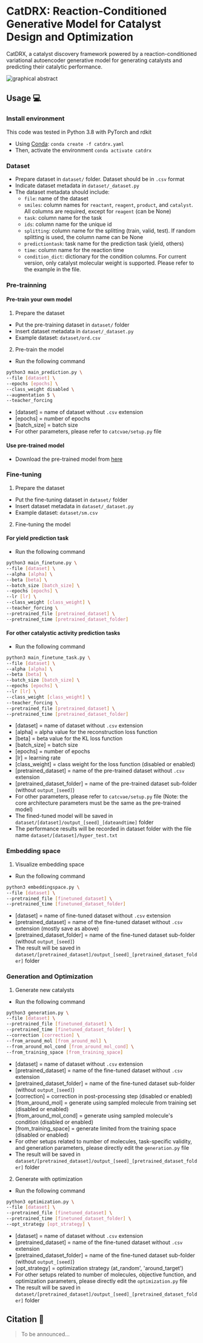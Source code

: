 # CatDRX: Reaction-Conditioned Generative Model for Catalyst Design and Optimization
CatDRX, a catalyst discovery framework powered by a reaction-conditioned variational autoencoder generative model for generating catalysts and predicting their catalytic performance.

![graphical abstract](https://github.com/ohuelab/CatDRX/blob/main/blob/graphicalabstract.png?raw=true)

## Usage 💻

### Install environment 

This code was tested in Python 3.8 with PyTorch and rdkit 
- Using [Conda](https://www.anaconda.com/):
`conda create -f catdrx.yaml`
- Then, activate the environment
`conda activate catdrx`

### Dataset

- Prepare dataset in `dataset/` folder. Dataset should be in `.csv` format
- Indicate dataset metadata in `dataset/_dataset.py`
- The dataset metadata should include:
  - `file`: name of the dataset
  - `smiles`: column names for `reactant`, `reagent`, `product`, and `catalyst`. All columns are required, except for `reagent` (can be None)
  - `task`: column name for the task
  - `ids`: column name for the unique id
  - `splitting`: column name for the splitting (train, valid, test). If random splitting is used, the column name can be None
  - `predictiontask`: task name for the prediction task (yield, others)
  - `time`: column name for the reaction time
  - `condition_dict`: dictionary for the condition columns. For current version, only catalyst molecular weight is supported. Please refer to the example in the file.

### Pre-trainning

#### Pre-train your own model
1. Prepare the dataset
- Put the pre-training dataset in `dataset/` folder
- Insert dataset metadata in `dataset/_dataset.py`
- Example dataset: `dataset/ord.csv`

2. Pre-train the model
- Run the following command
```bash
python3 main_prediction.py \
--file [dataset] \
--epochs [epochs] \
--class_weight disabled \
--augmentation 5 \
--teacher_forcing
```

- [dataset] = name of dataset without `.csv` extension
- [epochs] = number of epochs
- [batch_size] = batch size
- For other parameters, please refer to `catcvae/setup.py` file

#### Use pre-trained model
- Download the pre-trained model from [here](https://science-tokyo.box.com/s/9lx7hiv8tjggvpst20h8jr8ju61v5vtn)

### Fine-tuning

1. Prepare the dataset
- Put the fine-tuning dataset in `dataset/` folder
- Insert dataset metadata in `dataset/_dataset.py`
- Example dataset: `dataset/sm.csv`

2. Fine-tuning the model 

#### For yield prediction task
- Run the following command
```bash
python3 main_finetune.py \
--file [dataset] \
--alpha [alpha] \
--beta [beta] \
--batch_size [batch_size] \
--epochs [epochs] \
--lr [lr] \
--class_weight [class_weight] \
--teacher_forcing \
--pretrained_file [pretrained_dataset] \
--pretrained_time [pretrained_dataset_folder]
```

#### For other catalystic activity prediction tasks
- Run the following command
```bash
python3 main_finetune_task.py \
--file [dataset] \
--alpha [alpha] \
--beta [beta] \
--batch_size [batch_size] \
--epochs [epochs] \
--lr [lr] \
--class_weight [class_weight] \
--teacher_forcing \
--pretrained_file [pretrained_dataset] \
--pretrained_time [pretrained_dataset_folder]
```
- [dataset] = name of dataset without `.csv` extension
- [alpha] = alpha value for the reconstruction loss function
- [beta] = beta value for the KL loss function
- [batch_size] = batch size
- [epochs] = number of epochs
- [lr] = learning rate
- [class_weight] = class weight for the loss function (disabled or enabled)
- [pretrained_dataset] = name of the pre-trained dataset without `.csv` extension
- [pretrained_dataset_folder] = name of the pre-trained dataset sub-folder (without `output_[seed]`)
- For other parameters, please refer to `catcvae/setup.py` file (Note: the core architecture parameters must be the same as the pre-trained model)
- The fined-tuned model will be saved in `dataset/[dataset]/output_[seed]_[dateandtime]` folder
- The performance results will be recorded in dataset folder with the file name `dataset/[dataset]/hyper_test.txt`

### Embedding space

1. Visualize embedding space
- Run the following command
```bash
python3 embeddingspace.py \
--file [dataset] \
--pretrained_file [finetuned_dataset] \
--pretrained_time [finetuned_dataset_folder]
```
- [dataset] = name of fine-tuned dataset without `.csv` extension
- [pretrained_dataset] = name of the fine-tuned dataset without `.csv` extension (mostly save as above)
- [pretrained_dataset_folder] = name of the fine-tuned dataset sub-folder (without `output_[seed]`)
- The result will be saved in `dataset/[pretrained_dataset]/output_[seed]_[pretrained_dataset_folder]` folder

### Generation and Optimization

1. Generate new catalysts
- Run the following command
```bash
python3 generation.py \
--file [dataset] \
--pretrained_file [finetuned_dataset] \
--pretrained_time [finetuned_dataset_folder] \
--correction [correction] \
--from_around_mol [from_around_mol] \
--from_around_mol_cond [from_around_mol_cond] \
--from_training_space [from_training_space] 
```
- [dataset] = name of dataset without `.csv` extension
- [pretrained_dataset] = name of the fine-tuned dataset without `.csv` extension
- [pretrained_dataset_folder] = name of the fine-tuned dataset sub-folder (without `output_[seed]`)
- [correction] = correction in post-processing step (disabled or enabled)
- [from_around_mol] = generate using sampled molecule from training set (disabled or enabled)
- [from_around_mol_cond] = generate using sampled molecule's condition (disabled or enabled)
- [from_training_space] = generate limited from the training space (disabled or enabled)
- For other setups related to number of molecules, task-specific validity, and generation parameters, please directly edit the `generation.py` file
- The result will be saved in `dataset/[pretrained_dataset]/output_[seed]_[pretrained_dataset_folder]` folder

2. Generate with optimization
- Run the following command
```bash
python3 optimization.py \
--file [dataset] \
--pretrained_file [finetuned_dataset] \
--pretrained_time [finetuned_dataset_folder] \
--opt_strategy [opt_strategy] \
```
- [dataset] = name of dataset without `.csv` extension
- [pretrained_dataset] = name of the fine-tuned dataset without `.csv` extension
- [pretrained_dataset_folder] = name of the fine-tuned dataset sub-folder (without `output_[seed]`)
- [opt_strategy] = optimization strategy (at_random', 'around_target')
- For other setups related to number of molecules, objective function, and optimization parameters, please directly edit the `optimization.py` file
- The result will be saved in `dataset/[pretrained_dataset]/output_[seed]_[pretrained_dataset_folder]` folder

## Citation 📃
> To be announced...